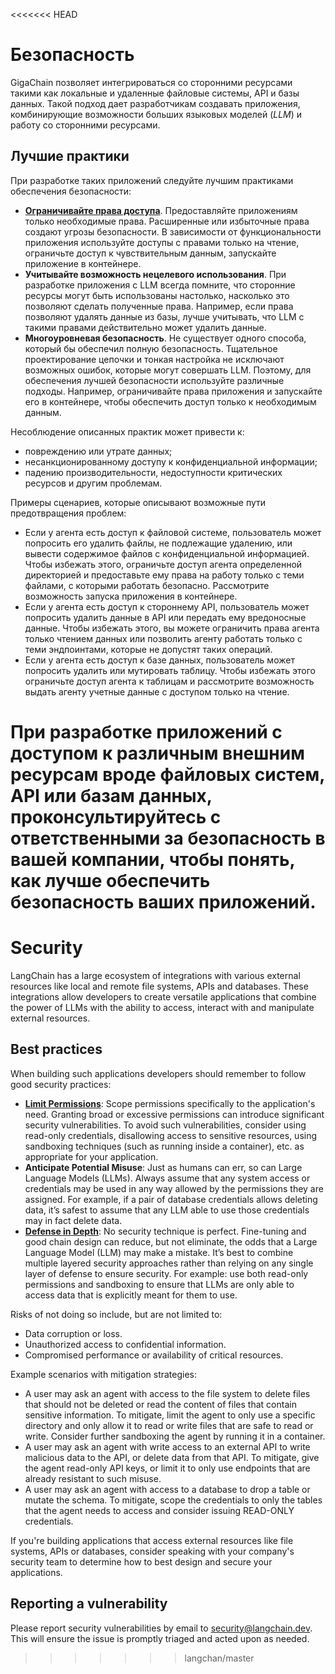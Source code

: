 <<<<<<< HEAD
# Безопасность

GigaChain позволяет интегрироваться со сторонними ресурсами такими как локальные и удаленные файловые системы, API и базы данных. Такой подход дает разработчикам создавать приложения, комбинирующие возможности больших языковых моделей (*LLM*) и работу со сторонними ресурсами.

## Лучшие практики

При разработке таких приложений следуйте лучшим практиками обеспечения безопасности:

* [**Ограничивайте права доступа**](https://ru.wikipedia.org/wiki/%D0%9F%D1%80%D0%B8%D0%BD%D1%86%D0%B8%D0%BF_%D0%BC%D0%B8%D0%BD%D0%B8%D0%BC%D0%B0%D0%BB%D1%8C%D0%BD%D1%8B%D1%85_%D0%BF%D1%80%D0%B8%D0%B2%D0%B8%D0%BB%D0%B5%D0%B3%D0%B8%D0%B9). Предоставляйте приложениям только необходимые права. Расширенные или избыточные права создают угрозы безопасности. В зависимости от функциональности приложения используйте доступы с правами только на чтение, ограничьте доступ к чувствительным данным, запускайте приложение в контейнере.
* **Учитывайте возможность нецелевого использования**. При разработке приложения с LLM всегда помните, что сторонние ресурсы могут быть использованы настолько, насколько это позволяют сделать полученные права. Например, если права позволяют удалять данные из базы, лучше учитывать, что LLM с такими правами действительно может удалить данные.
* **Многоуровневая безопасность**. Не существует одного способа, который бы обеспечил полную безопасность. Тщательное проектирование цепочки и тонкая настройка не исключают возможных ошибок, которые могут совершать LLM. Поэтому, для обеспечения лучшей безопасности используйте различные подходы. Например, ограничивайте права приложения и запускайте его в контейнере, чтобы обеспечить доступ только к необходимым данным.

Несоблюдение описанных практик может привести к:

* повреждению или утрате данных;
* несанкционированному доступу к конфиденциальной информации;
* падению производительности, недоступности критических ресурсов и другим проблемам.

Примеры сценариев, которые описывают возможные пути предотвращения проблем:

* Если у агента есть доступ к файловой системе, пользователь может попросить его удалить файлы, не подлежащие удалению, или вывести содержимое файлов с конфиденциальной информацией. Чтобы избежать этого, ограничьте доступ агента определенной директорией и предоставьте ему права на работу только с теми файлами, с которыми работать безопасно. Рассмотрите возможность запуска приложения в контейнере.
* Если у агента есть доступ к стороннему API, пользователь может попросить удалить данные в API или передать ему вредоносные данные. Чтобы избежать этого, вы можете ограничить права агента только чтением данных или позволить агенту работать только с теми эндпоинтами, которые не допустят таких операций.
* Если у агента есть доступ к базе данных, пользователь может попросить удалить или мутировать таблицу. Чтобы избежать этого ограничьте доступ агента к таблицам и рассмотрите возможность выдать агенту учетные данные с доступом только на чтение.

При разработке приложений с доступом к различным внешним ресурсам вроде файловых систем, API или базам данных, проконсультируйтесь с ответственными за безопасность в вашей компании, чтобы понять, как лучше обеспечить безопасность ваших приложений.
=======
# Security

LangChain has a large ecosystem of integrations with various external resources like local and remote file systems, APIs and databases. These integrations allow developers to create versatile applications that combine the power of LLMs with the ability to access, interact with and manipulate external resources.

## Best practices

When building such applications developers should remember to follow good security practices:

* [**Limit Permissions**](https://en.wikipedia.org/wiki/Principle_of_least_privilege): Scope permissions specifically to the application's need. Granting broad or excessive permissions can introduce significant security vulnerabilities. To avoid such vulnerabilities, consider using read-only credentials, disallowing access to sensitive resources, using sandboxing techniques (such as running inside a container), etc. as appropriate for your application.
* **Anticipate Potential Misuse**: Just as humans can err, so can Large Language Models (LLMs). Always assume that any system access or credentials may be used in any way allowed by the permissions they are assigned. For example, if a pair of database credentials allows deleting data, it’s safest to assume that any LLM able to use those credentials may in fact delete data.
* [**Defense in Depth**](https://en.wikipedia.org/wiki/Defense_in_depth_(computing)): No security technique is perfect. Fine-tuning and good chain design can reduce, but not eliminate, the odds that a Large Language Model (LLM) may make a mistake. It’s best to combine multiple layered security approaches rather than relying on any single layer of defense to ensure security. For example: use both read-only permissions and sandboxing to ensure that LLMs are only able to access data that is explicitly meant for them to use.

Risks of not doing so include, but are not limited to:
* Data corruption or loss.
* Unauthorized access to confidential information.
* Compromised performance or availability of critical resources.

Example scenarios with mitigation strategies:

* A user may ask an agent with access to the file system to delete files that should not be deleted or read the content of files that contain sensitive information. To mitigate, limit the agent to only use a specific directory and only allow it to read or write files that are safe to read or write. Consider further sandboxing the agent by running it in a container.
* A user may ask an agent with write access to an external API to write malicious data to the API, or delete data from that API. To mitigate, give the agent read-only API keys, or limit it to only use endpoints that are already resistant to such misuse.
* A user may ask an agent with access to a database to drop a table or mutate the schema. To mitigate, scope the credentials to only the tables that the agent needs to access and consider issuing READ-ONLY credentials.

If you're building applications that access external resources like file systems, APIs
or databases, consider speaking with your company's security team to determine how to best
design and secure your applications.

## Reporting a vulnerability

Please report security vulnerabilities by email to security@langchain.dev. This will ensure the issue is promptly triaged and acted upon as needed.
>>>>>>> langchan/master
